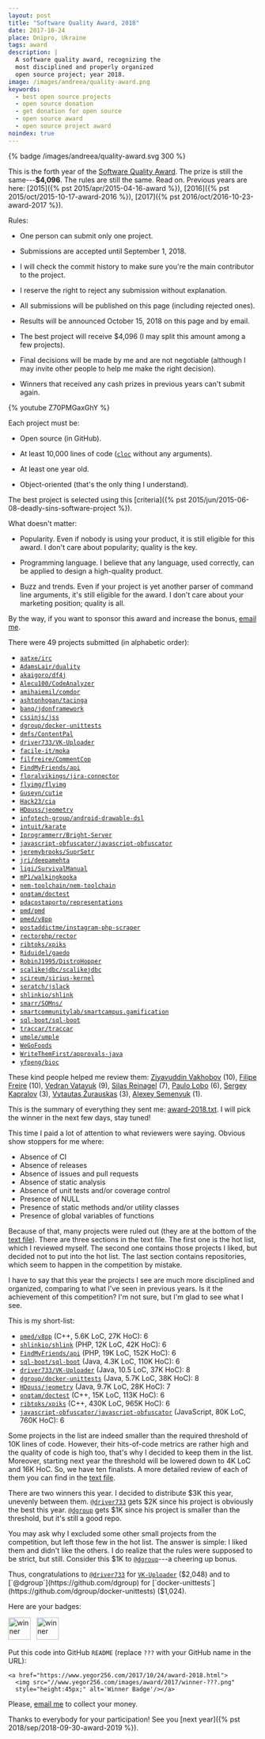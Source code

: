 ```yaml
---
layout: post
title: "Software Quality Award, 2018"
date: 2017-10-24
place: Dnipro, Ukraine
tags: award
description: |
  A software quality award, recognizing the
  most disciplined and properly organized
  open source project; year 2018.
image: /images/andreea/quality-award.png
keywords:
  - best open source projects
  - open source donation
  - get donation for open source
  - open source award
  - open source project award
noindex: true
---
```


{% badge /images/andreea/quality-award.svg 300 %}

This is the forth year of the
[Software Quality Award](/award.html). The prize
is still the same---**$4,096**.
The rules are still the same. Read on.
Previous years are here:
[2015]({% pst 2015/apr/2015-04-16-award %}),
[2016]({% pst 2015/oct/2015-10-17-award-2016 %}),
[2017]({% pst 2016/oct/2016-10-23-award-2017 %}).

<!--more-->

Rules:

  * One person can submit only one project.

  * Submissions are accepted until September 1, 2018.

  * I will check the commit history to make sure you're the main contributor to the project.

  * I reserve the right to reject any submission without explanation.

  * All submissions will be published on this page (including rejected ones).

  * Results will be announced October 15, 2018 on this page and by email.

  * The best project will receive $4,096 (I may split this amount among a few projects).

  * Final decisions will be made by me and are not negotiable
    (although I may invite other people to help me make the right decision).

  * Winners that received any cash prizes in previous years can't submit again.

{% youtube Z70PMGaxGhY %}

Each project must be:

  * Open source (in GitHub).

  * At least 10,000 lines of code ([`cloc`](https://www.npmjs.com/package/cloc) without any arguments).

  * At least one year old.

  * Object-oriented (that's the only thing I understand).

The best project is selected using this [criteria]({% pst 2015/jun/2015-06-08-deadly-sins-software-project %}).

What doesn't matter:

  * Popularity. Even if nobody is using your
    product, it is still eligible for this award. I don't care about
    popularity; quality is the key.

  * Programming language. I believe that any language, used correctly,
    can be applied to design a high-quality product.

  * Buzz and trends. Even if your project is yet another parser of command
    line arguments, it's still eligible for the award. I don't care about
    your marketing position; quality is all.

By the way, if you want to sponsor this award and increase the bonus,
[email me](mailto:me@yegor256.com).

There were 49 projects submitted (in alphabetic order):

  * [`aatxe/irc`](https://github.com/aatxe/irc)
  * [`AdamsLair/duality`](https://github.com/AdamsLair/duality)
  * [`akaigoro/df4j`](https://github.com/akaigoro/df4j)
  * [`Alecu100/CodeAnalyzer`](https://github.com/Alecu100/CodeAnalyzer)
  * [`amihaiemil/comdor`](https://github.com/amihaiemil/comdor)
  * [`ashtonhogan/tacinga`](https://github.com/ashtonhogan/tacinga)
  * [`banq/jdonframework`](https://github.com/banq/jdonframework)
  * [`cssinjs/jss`](https://github.com/cssinjs/jss)
  * [`dgroup/docker-unittests`](https://github.com/dgroup/docker-unittests)
  * [`dmfs/ContentPal`](https://github.com/dmfs/ContentPal)
  * [`driver733/VK-Uploader`](https://github.com/driver733/VK-Uploader)
  * [`facile-it/moka`](https://github.com/facile-it/moka)
  * [`filfreire/CommentCop`](https://github.com/filfreire/CommentCop)
  * [`FindMyFriends/api`](https://github.com/FindMyFriends/api)
  * [`floralvikings/jira-connector`](https://github.com/floralvikings/jira-connector)
  * [`flyimg/flyimg`](https://github.com/flyimg/flyimg)
  * [`Guseyn/cutie`](https://github.com/Guseyn/cutie)
  * [`Hack23/cia`](https://github.com/Hack23/cia)
  * [`HDouss/jeometry`](https://github.com/HDouss/jeometry)
  * [`infotech-group/android-drawable-dsl`](https://github.com/infotech-group/android-drawable-dsl)
  * [`intuit/karate`](https://github.com/intuit/karate)
  * [`Iprogrammerr/Bright-Server`](https://github.com/Iprogrammerr/Bright-Server)
  * [`javascript-obfuscator/javascript-obfuscator`](https://github.com/javascript-obfuscator/javascript-obfuscator)
  * [`jeremybrooks/SuprSetr`](https://github.com/jeremybrooks/SuprSetr)
  * [`jri/deepamehta`](https://github.com/jri/deepamehta)
  * [`ligi/SurvivalManual`](https://github.com/ligi/SurvivalManual)
  * [`mP1/walkingkooka`](https://github.com/mP1/walkingkooka)
  * [`nem-toolchain/nem-toolchain`](https://github.com/nem-toolchain/nem-toolchain)
  * [`onqtam/doctest`](https://github.com/onqtam/doctest)
  * [`pdacostaporto/representations`](https://github.com/pdacostaporto/representations)
  * [`pmd/pmd`](https://github.com/pmd/pmd/)
  * [`pmed/v8pp`](https://github.com/pmed/v8pp)
  * [`postaddictme/instagram-php-scraper`](https://github.com/postaddictme/instagram-php-scraper)
  * [`rectorphp/rector`](https://github.com/rectorphp/rector)
  * [`ribtoks/xpiks`](https://github.com/ribtoks/xpiks)
  * [`Riduidel/gaedo`](https://github.com/Riduidel/gaedo)
  * [`RobinJ1995/DistroHopper`](https://github.com/RobinJ1995/DistroHopper)
  * [`scalikejdbc/scalikejdbc`](https://github.com/scalikejdbc/scalikejdbc)
  * [`scireum/sirius-kernel`](https://github.com/scireum/sirius-kernel)
  * [`seratch/jslack`](https://github.com/seratch/jslack)
  * [`shlinkio/shlink`](https://github.com/shlinkio/shlink)
  * [`smarr/SOMns/`](https://github.com/smarr/SOMns/)
  * [`smartcommunitylab/smartcampus.gamification`](https://github.com/smartcommunitylab/smartcampus.gamification)
  * [`sql-boot/sql-boot`](https://github.com/sql-boot/sql-boot)
  * [`traccar/traccar`](https://github.com/traccar/traccar)
  * [`umple/umple`](https://github.com/umple/umple)
  * [`WeGoFoods`](https://github.com/WeGoFoods)
  * [`WriteThemFirst/approvals-java`](https://github.com/WriteThemFirst/approvals-java)
  * [`yfpeng/bioc`](https://github.com/yfpeng/bioc)

These kind people helped me review them:
[Ziyavuddin Vakhobov](https://github.com/ZiyaVakhobov) (10),
[Filipe Freire](https://github.com/filfreire) (10),
[Vedran Vatavuk](https://github.com/Vatavuk) (9),
[Silas Reinagel](https://www.silasreinagel.com/) (7),
[Paulo Lobo](https://github.com/paulodamaso) (6),
[Sergey Kapralov](https://pragmaticobjects.com/) (3),
[Vytautas Žurauskas](https://twitter.com/vzurauskas) (3),
[Alexey Semenyuk](https://github.com/alex-semenyuk) (1).

This is the summary of everything they sent me:
[award-2018.txt](/txt/2018/award-2018.txt). I will pick the winner in
the next few days, stay tuned!

This time I paid a lot of attention to what reviewers were saying. Obvious
show stoppers for me where:

  * Absence of CI
  * Absence of releases
  * Absence of issues and pull requests
  * Absence of static analysis
  * Absence of unit tests and/or coverage control
  * Presence of NULL
  * Presence of static methods and/or utility classes
  * Presence of global variables of functions

Because of that, many projects were ruled out (they are at the bottom of the
[text file](/txt/2018/award-2018.txt)). There are three sections in the text file.
The first one is the hot list, which I reviewed myself. The second one contains
those projects I liked, but decided not to put into the hot list.
The last section contains repositories, which seem to happen in the competition by mistake.

I have to say that this year the projects I see are much more disciplined
and organized, comparing to what I've seen in previous years. Is it the
achievement of this competition? I'm not sure, but I'm glad to see what I see.

This is my short-list:

 * [`pmed/v8pp`](https://github.com/pmed/v8pp) (C++, 5.6K LoC, 27K HoC): 6
 * [`shlinkio/shlink`](https://github.com/shlinkio/shlink) (PHP, 12K LoC, 42K HoC): 6
 * [`FindMyFriends/api`](https://github.com/FindMyFriends/api) (PHP, 19K LoC, 152K HoC): 6
 * [`sql-boot/sql-boot`](https://github.com/sql-boot/sql-boot) (Java, 4.3K LoC, 110K HoC): 6
 * [`driver733/VK-Uploader`](https://github.com/driver733/VK-Uploader) (Java, 10.5 LoC, 37K HoC): 8
 * [`dgroup/docker-unittests`](https://github.com/dgroup/docker-unittests) (Java, 5.7K LoC, 38K HoC): 8
 * [`HDouss/jeometry`](https://github.com/HDouss/jeometry) (Java, 9.7K LoC, 28K HoC): 7
 * [`onqtam/doctest`](https://github.com/onqtam/doctest) (C++, 15K LoC, 113K HoC): 6
 * [`ribtoks/xpiks`](https://github.com/ribtoks/xpiks) (C++, 430K LoC, 965K HoC): 6
 * [`javascript-obfuscator/javascript-obfuscator`](https://github.com/javascript-obfuscator/javascript-obfuscator) (JavaScript, 80K LoC, 760K HoC): 6

Some projects in the list are indeed smaller than the required threshold
of 10K lines of code. However, their hits-of-code metrics are rather high
and the quality of code is high too, that's why I decided to keep them
in the list. Moreover, starting next year the threshold will be lowered down
to 4K LoC and 16K HoC. So, we have ten finalists. A more detailed review
of each of them you can find in the [text file](/txt/2018/award-2018.txt).

There are two winners this year. I decided to distribute $3K this year, unevenly
between them. [`@driver733`](https://github.com/driver733) gets $2K since
his project is obviously the best this year. [`@dgroup`](https://github.com/dgroup) gets
$1K since his project is smaller than the threshold, but it's still a good repo.

You may ask why I excluded some other small projects from the competition, but left
those few in the hot list. The answer is simple: I liked them and didn't like
the others. I do realize that the rules were supposed to be strict, but still.
Consider this $1K to [`@dgroup`](https://github.com/dgroup)---a cheering up bonus.

Thus, congratulations to
[`@driver733`](https://github.com/driver733) for [`VK-Uploader`](https://github.com/driver733/VK-Uploader) ($2,048)
and to
[`@dgroup`](https://github.com/dgroup) for [`docker-unittests`](https://github.com/dgroup/docker-unittests) ($1,024).

Here are your badges:

<img src="//www.yegor256.com/images/award/2018/winner-driver733.png" style="height:45px;" alt='winner'/>
&nbsp;
<img src="//www.yegor256.com/images/award/2018/winner-dgroup.png" style="height:45px;" alt='winner'/>

Put this code into GitHub `README` (replace `???` with your GitHub name in the URL):

```text
<a href="https://www.yegor256.com/2017/10/24/award-2018.html">
  <img src="//www.yegor256.com/images/award/2017/winner-???.png"
  style="height:45px;" alt='Winner Badge'/></a>
```

Please, [email me](mailto:yegor256@gmail.com) to collect your money.

Thanks to everybody for your participation! See you
[next year]({% pst 2018/sep/2018-09-30-award-2019 %}).
